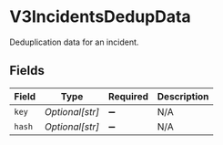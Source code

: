 # V3IncidentsDedupData

Deduplication data for an incident.


## Fields

| Field              | Type               | Required           | Description        |
| ------------------ | ------------------ | ------------------ | ------------------ |
| `key`              | *Optional[str]*    | :heavy_minus_sign: | N/A                |
| `hash`             | *Optional[str]*    | :heavy_minus_sign: | N/A                |